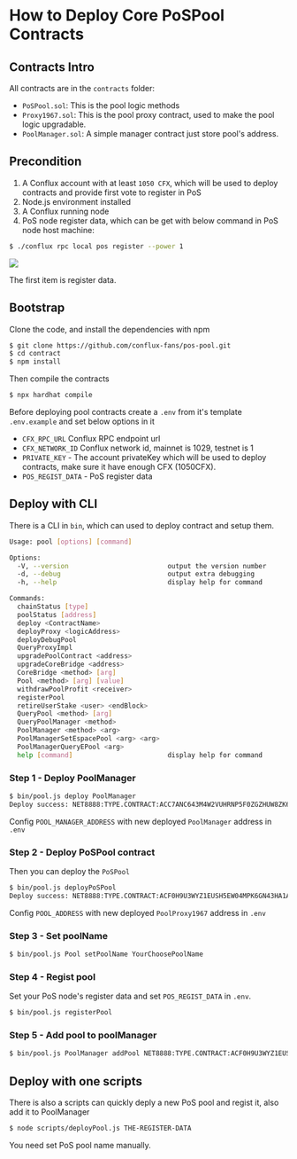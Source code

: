 # How to Deploy Core PoSPool Contracts

## Contracts Intro

All contracts are in the `contracts` folder:

* `PoSPool.sol`: This is the pool logic methods
* `Proxy1967.sol`: This is the pool proxy contract, used to make the pool logic upgradable.
* `PoolManager.sol`: A simple manager contract just store pool's address.

## Precondition

1. A Conflux account with at least `1050 CFX`, which will be used to deploy contracts and provide first vote to register in PoS
2. Node.js environment installed
3. A Conflux running node
4. PoS node register data, which can be get with below command in PoS node host machine:

```sh
$ ./conflux rpc local pos register --power 1
```

![](https://pic1.zhimg.com/80/v2-7044b4ec2c74b6a4a6078e59434a7fe1_1440w.png)

The first item is register data.

## Bootstrap

Clone the code, and install the dependencies with npm

```sh
$ git clone https://github.com/conflux-fans/pos-pool.git
$ cd contract
$ npm install
```

Then compile the contracts

```sh
$ npx hardhat compile
```

Before deploying pool contracts create a `.env` from it's template `.env.example` and set below options in it

* `CFX_RPC_URL` Conflux RPC endpoint url
* `CFX_NETWORK_ID` Conflux network id, mainnet is 1029, testnet is 1
* `PRIVATE_KEY` - The account privateKey which will be used to deploy contracts, make sure it have enough CFX (1050CFX).
* `POS_REGIST_DATA` - PoS register data

## Deploy with CLI

There is a CLI in `bin`, which can used to deploy contract and setup them.

```sh
Usage: pool [options] [command]

Options:
  -V, --version                         output the version number
  -d, --debug                           output extra debugging
  -h, --help                            display help for command

Commands:
  chainStatus [type]
  poolStatus [address]
  deploy <ContractName>
  deployProxy <logicAddress>
  deployDebugPool
  QueryProxyImpl
  upgradePoolContract <address>
  upgradeCoreBridge <address>
  CoreBridge <method> [arg]
  Pool <method> [arg] [value]
  withdrawPoolProfit <receiver>
  registerPool
  retireUserStake <user> <endBlock>
  QueryPool <method> [arg]
  QueryPoolManager <method>
  PoolManager <method> <arg>
  PoolManagerSetEspacePool <arg> <arg>
  PoolManagerQueryEPool <arg>
  help [command]                        display help for command
```

### Step 1 - Deploy PoolManager

```sh
$ bin/pool.js deploy PoolManager
Deploy success: NET8888:TYPE.CONTRACT:ACC7ANC643M4W2VUHRNP5F0ZGZHUW8ZK6AENY2XB11
```

Config `POOL_MANAGER_ADDRESS` with new deployed `PoolManager` address in `.env`

### Step 2 - Deploy PoSPool contract

Then you can deploy the `PoSPool`

```sh
$ bin/pool.js deployPoSPool
Deploy success: NET8888:TYPE.CONTRACT:ACF0H9U3WYZ1EUSH5EW04MPK6GN43HA1A6FWG7ZB0W
```

Config `POOL_ADDRESS` with new deployed `PoolProxy1967` address in `.env`

### Step 3 - Set poolName

```sh
$ bin/pool.js Pool setPoolName YourChoosePoolName
```

### Step 4 - Regist pool

Set your PoS node's register data and set `POS_REGIST_DATA` in `.env`.

```sh
$ bin/pool.js registerPool
```

### Step 5 - Add pool to poolManager

```sh
$ bin/pool.js PoolManager addPool NET8888:TYPE.CONTRACT:ACF0H9U3WYZ1EUSH5EW04MPK6GN43HA1A6FWG7ZB0W
```

## Deploy with one scripts

There is also a scripts can quickly deply a new PoS pool and regist it, also add it to PoolManager

```sh
$ node scripts/deployPool.js THE-REGISTER-DATA
```

You need set PoS pool name manually.

